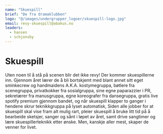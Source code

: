 ```yaml
---
name: "Skuespill"
brief: "De fra dramaklubben"
logo: "@/images/undergrupper_logoer/skuespill-logo.jpg"
email: revy-skuespill@abakus.no
leaders:
  - hansen
  - schjonsby
---
```


# Skuespill

Uten noen til å stå på scenen blir det ikke revy! Der kommer skuespillerne inn. Gjennom året lærer de å bli bortskjemt med blant annet sitt eget sminkecrew og handmaidens A.K.A. kostymegruppa, bøtlere fra scenegruppa, privatkokker fra sosialgruppa, sine egne paparazzier i PR, sekretærer fra manusgruppa, egne koreografer fra dansegruppa, gratis live spotify premium gjennom bandet, og når skuespill klapper to ganger i hendene skrur teknikkgruppa på lyset automatisk, Siden alle jobber for at skuespill skal vise fram alt mulig rart, pleier skuespill å bruke litt tid på å bearbeide sketsjer, sanger og sånt i løpet av året, samt drive sangtimer og lære skuespillerteknikk etter ønske. Men, kanskje aller mest, skaper de venner for livet.
